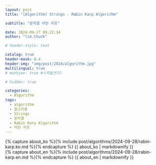 ```yaml
---
layout: post
title: "[Algorithm] Strings - Rabin Karp Algorithm"

subtitle: "문자열 라빈 카프"

date: 2024-09-27 09:22:14
author: "lim.Chuck"

# header-style: text

catalog: true
header-mask: 0.4
header-img: "img/post/2024/algorithm.jpg"
multilingual: true
# mathjax: true #수학쓸껀지?

# hidden: true

categories:
  - Algorithm
tags:
  - algorithm
  - 알고리즘
  - Strings
  - 문자열
  - Rabin Karp Algorithm
  - 라빈 카프
---
```


<div class="ko post-container">
    {% capture about_ko %}{% include post/algorithms/2024-09-28/rabin-karp.ko.md %}{% endcapture %}
    {{ about_ko | markdownify }}
</div>
<div class="en post-container">
    {% capture about_en %}{% include post/algorithms/2024-09-28/rabin-karp.en.md %}{% endcapture %}
    {{ about_en | markdownify }}
</div>

